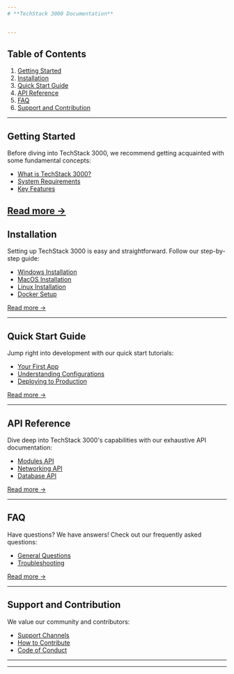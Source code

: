 ```yaml
---
# **TechStack 3000 Documentation**


---
```


## **Table of Contents**

1. [Getting Started](#getting-started)
2. [Installation](#installation)
3. [Quick Start Guide](#quick-start-guide)
4. [API Reference](#api-reference)
5. [FAQ](#faq)
6. [Support and Contribution](#support-and-contribution)

---

## **Getting Started**

Before diving into TechStack 3000, we recommend getting acquainted with some fundamental concepts:

- [What is TechStack 3000?](getting-started/overview.md)
- [System Requirements](getting-started/system-requirements.md)
- [Key Features](getting-started/key-features.md)

[Read more →](getting-started/)
---

## **Installation**

Setting up TechStack 3000 is easy and straightforward. Follow our step-by-step guide:

- [Windows Installation](installation/windows.md)
- [MacOS Installation](installation/macos.md)
- [Linux Installation](installation/linux.md)
- [Docker Setup](installation/docker.md)

[Read more →](installation/)

---

## **Quick Start Guide**

Jump right into development with our quick start tutorials:

- [Your First App](quick-start/first-app.md)
- [Understanding Configurations](quick-start/configurations.md)
- [Deploying to Production](quick-start/deployment.md)

[Read more →](quick-start/)

---

## **API Reference**

Dive deep into TechStack 3000's capabilities with our exhaustive API documentation:

- [Modules API](api/modules.md)
- [Networking API](api/networking.md)
- [Database API](api/database.md)

[Read more →](api/)

---

## **FAQ**

Have questions? We have answers! Check out our frequently asked questions:

- [General Questions](faq/general.md)
- [Troubleshooting](faq/troubleshooting.md)

[Read more →](faq/)

---

## **Support and Contribution**

We value our community and contributors:

- [Support Channels](support/)
- [How to Contribute](contribution/)
- [Code of Conduct](code-of-conduct.md)

---


---

